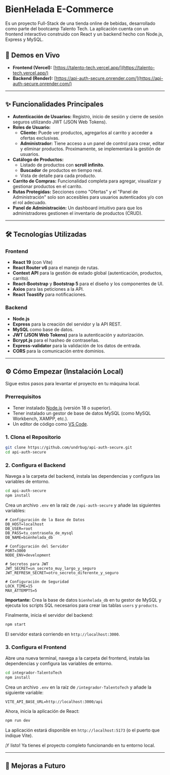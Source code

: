 # BienHelada E-Commerce

Es un proyecto Full-Stack de una tienda online de bebidas, desarrollado como parte del bootcamp Talento Tech. La aplicación cuenta con un frontend interactivo construido con React y un backend hecho con Node.js, Express y MySQL.

## 🚀 Demos en Vivo

*   **Frontend (Vercel):** [https://talento-tech.vercel.app/](https://talento-tech.vercel.app/)
*   **Backend (Render):** [https://api-auth-secure.onrender.com/](https://api-auth-secure.onrender.com/)

---

## ✨ Funcionalidades Principales

*   **Autenticación de Usuarios:** Registro, inicio de sesión y cierre de sesión seguros utilizando JWT (JSON Web Tokens).
*   **Roles de Usuario:**
    *   **Cliente:** Puede ver productos, agregarlos al carrito y acceder a ofertas exclusivas.
    *   **Administrador:** Tiene acceso a un panel de control para crear, editar y eliminar productos. Proximamente, se implementará la gestión de usuarios.
*   **Catálogo de Productos:**
    *   Listado de productos con **scroll infinito**.
    *   **Buscador** de productos en tiempo real.
    *   Vista de detalle para cada producto.
*   **Carrito de Compras:** Funcionalidad completa para agregar, visualizar y gestionar productos en el carrito.
*   **Rutas Protegidas:** Secciones como "Ofertas" y el "Panel de Administración" solo son accesibles para usuarios autenticados y/o con el rol adecuado.
*   **Panel de Administración:** Un dashboard intuitivo para que los administradores gestionen el inventario de productos (CRUD).

---

## 🛠️ Tecnologías Utilizadas

### Frontend
*   **React 19** (con Vite)
*   **React Router v6** para el manejo de rutas.
*   **Context API** para la gestión de estado global (autenticación, productos, carrito).
*   **React-Bootstrap** y **Bootstrap 5** para el diseño y los componentes de UI.
*   **Axios** para las peticiones a la API.
*   **React Toastify** para notificaciones.

### Backend
*   **Node.js**
*   **Express** para la creación del servidor y la API REST.
*   **MySQL** como base de datos.
*   **JWT (JSON Web Tokens)** para la autenticación y autorización.
*   **Bcrypt.js** para el hasheo de contraseñas.
*   **Express-validator** para la validación de los datos de entrada.
*   **CORS** para la comunicación entre dominios.

---

## ⚙️ Cómo Empezar (Instalación Local)

Sigue estos pasos para levantar el proyecto en tu máquina local.

### Prerrequisitos
*   Tener instalado [Node.js](https://nodejs.org/) (versión 18 o superior).
*   Tener instalado un gestor de base de datos MySQL (como MySQL Workbench, XAMPP, etc.).
*   Un editor de código como [VS Code](https://code.visualstudio.com/).

### 1. Clona el Repositorio
```bash
git clone https://github.com/undrbug/api-auth-secure.git
cd api-auth-secure
```

### 2. Configura el Backend
Navega a la carpeta del backend, instala las dependencias y configura las variables de entorno.

```bash
cd api-auth-secure
npm install
```

Crea un archivo `.env` en la raíz de `/api-auth-secure` y añade las siguientes variables:

```env
# Configuración de la Base de Datos
DB_HOST=localhost
DB_USER=root
DB_PASS=tu_contraseña_de_mysql
DB_NAME=bienhelada_db

# Configuración del Servidor
PORT=3000
NODE_ENV=development

# Secretos para JWT
JWT_SECRET=un_secreto_muy_largo_y_seguro
JWT_REFRESH_SECRET=otro_secreto_diferente_y_seguro

# Configuración de Seguridad
LOCK_TIME=15
MAX_ATTEMPTS=5
```

**Importante:** Crea la base de datos `bienhelada_db` en tu gestor de MySQL y ejecuta los scripts SQL necesarios para crear las tablas `users` y `products`.

Finalmente, inicia el servidor del backend:
```bash
npm start
```
El servidor estará corriendo en `http://localhost:3000`.

### 3. Configura el Frontend
Abre una nueva terminal, navega a la carpeta del frontend, instala las dependencias y configura las variables de entorno.

```bash
cd integrador-TalentoTech
npm install
```

Crea un archivo `.env` en la raíz de `/integrador-TalentoTech` y añade la siguiente variable:

```env
VITE_API_BASE_URL=http://localhost:3000/api
```

Ahora, inicia la aplicación de React:
```bash
npm run dev
```
La aplicación estará disponible en `http://localhost:5173` (o el puerto que indique Vite).

¡Y listo! Ya tienes el proyecto completo funcionando en tu entorno local.

---

## 🔮 Mejoras a Futuro
